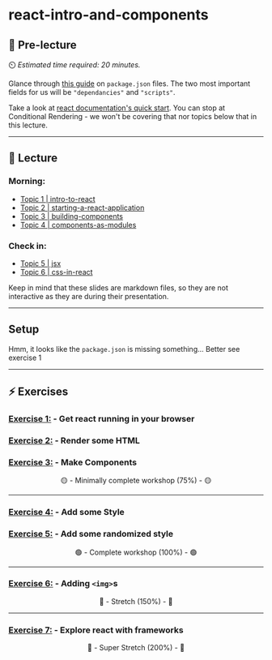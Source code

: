 # react-intro-and-components

## 🦊 Pre-lecture

⏲️ _Estimated time required: 20 minutes._


Glance through [this guide](https://heynode.com/tutorial/what-packagejson/) on `package.json` files.  The two most important fields for us will be `"dependancies"` and `"scripts"`.


Take a look at [react documentation's quick start](https://react.dev/learn).  You can stop at Conditional Rendering - we won't be covering that nor topics below that in this lecture.


---

## 🦉 Lecture

### Morning:

- [Topic 1 | intro-to-react](./lecture/topic-1-intro-to-react.md)
- [Topic 2 | starting-a-react-application](./lecture/topic-2-starting-a-react-application.md)
- [Topic 3 | building-components](./lecture/topic-3-building-components.md)
- [Topic 4 | components-as-modules](./lecture/topic-4-components-as-modules.md)

### Check in:

- [Topic 5 | jsx](./lecture/topic-5-jsx.md)
- [Topic 6 | css-in-react](./lecture/topic-6-css-in-react.md)

Keep in mind that these slides are markdown files, so they are not interactive as they are during their presentation.

---

## Setup

Hmm, it looks like the `package.json` is missing something...  Better see exercise 1 

---

## ⚡ Exercises


### [Exercise 1:](./workshop/exercise-1.md) -  Get react running in your browser

### [Exercise 2:](./workshop/exercise-2.md) -  Render some HTML

### [Exercise 3:](./workshop/exercise-3.md) -  Make Components

<center>🟡 - Minimally complete workshop (75%) - 🟡</center>

---

### [Exercise 4:](./workshop/exercise-4.md) -  Add some Style

### [Exercise 5:](./workshop/exercise-5.md) -  Add some randomized style

<center>🟢 - Complete workshop (100%) - 🟢</center>

---

### [Exercise 6:](./workshop/exercise-6.md) -  Adding `<img>`s

<center>🔵 - Stretch (150%) - 🔵</center>

---

### [Exercise 7:](./workshop/exercise-7.md) - Explore react with frameworks

<center>🔴 - Super Stretch (200%) - 🔴</center>
